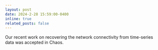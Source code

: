 ```yaml
---
layout: post
date: 2024-2-28 15:59:00-0400
inline: true
related_posts: false
---
```


Our recent work on recovering the network connectivity from time-series data was accepted in Chaos. 
